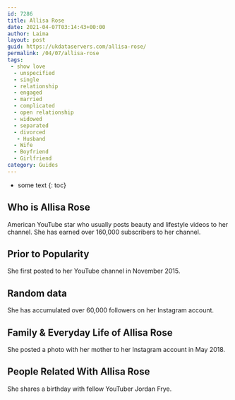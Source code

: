 ```yaml
---
id: 7286
title: Allisa Rose
date: 2021-04-07T03:14:43+00:00
author: Laima
layout: post
guid: https://ukdataservers.com/allisa-rose/
permalink: /04/07/allisa-rose
tags:
 - show love
  - unspecified
  - single
  - relationship
  - engaged
  - married
  - complicated
  - open relationship
  - widowed
  - separated
  - divorced
   - Husband
  - Wife
  - Boyfriend
  - Girlfriend
category: Guides
---
```


* some text
{: toc}


## Who is Allisa Rose
                  
                  
                  
American YouTube star who usually posts beauty and lifestyle videos to her channel. She has earned over 160,000 subscribers to her channel. 
                  
              
            
              
            
                
                
                
## Prior to Popularity
                  
                  
                  
She first posted to her YouTube channel in November 2015. 
                  
              
            
              
            
                
                
                
## Random data
                  
                  
                  
She has accumulated over 60,000 followers on her Instagram account. 
                  
              
            
              
            
                
                
                
## Family & Everyday Life of Allisa Rose
                  
                  
                  
She posted a photo with her mother to her Instagram account in May 2018. 
                  
              
            
              
            
                
                
                
## People Related With Allisa Rose
                  
                  
                  
She shares a birthday with fellow YouTuber Jordan Frye. 
                  
              
            
              
            
                
              
            
              
              
            
            
              
            
          
          
          
